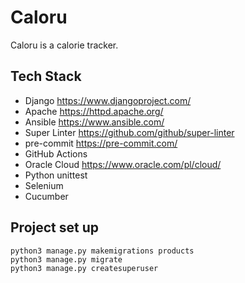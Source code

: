 # Caloru
Caloru is a calorie tracker.
## Tech Stack
* Django <https://www.djangoproject.com/>
* Apache <https://httpd.apache.org/>
* Ansible <https://www.ansible.com/>
* Super Linter <https://github.com/github/super-linter>
* pre-commit <https://pre-commit.com/>
* GitHub Actions
* Oracle Cloud <https://www.oracle.com/pl/cloud/>
* Python unittest
* Selenium
* Cucumber

## Project set up
```
python3 manage.py makemigrations products
python3 manage.py migrate
python3 manage.py createsuperuser
```
